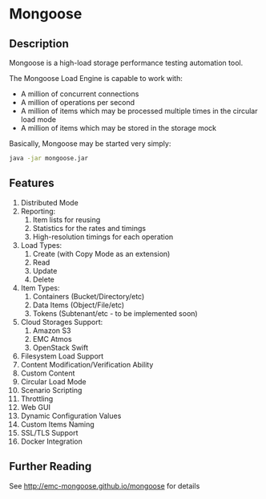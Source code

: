 # Mongoose

## Description
Mongoose is a high-load storage performance testing automation tool.

The Mongoose Load Engine is capable to work with:

* A million of concurrent connections
* A million of operations per second
* A million of items which may be processed multiple times in the circular load mode
* A million of items which may be stored in the storage mock

Basically, Mongoose may be started very simply:
```bash
java -jar mongoose.jar
```

## Features
1. Distributed Mode
2. Reporting:
    1. Item lists for reusing
    2. Statistics for the rates and timings
    3. High-resolution timings for each operation
3. Load Types:
    1. Create (with Copy Mode as an extension)
    2. Read
    3. Update
    4. Delete
4. Item Types:
    1. Containers (Bucket/Directory/etc)
    2. Data Items (Object/File/etc)
    3. Tokens (Subtenant/etc - to be implemented soon)
5. Cloud Storages Support:
    1. Amazon S3
    2. EMC Atmos
    3. OpenStack Swift
4. Filesystem Load Support
5. Content Modification/Verification Ability
6. Custom Content
7. Circular Load Mode
8. Scenario Scripting
9. Throttling
10. Web GUI
11. Dynamic Configuration Values
12. Custom Items Naming
13. SSL/TLS Support
14. Docker Integration

## Further Reading
See <http://emc-mongoose.github.io/mongoose> for details

